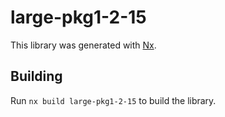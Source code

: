 # large-pkg1-2-15

This library was generated with [Nx](https://nx.dev).

## Building

Run `nx build large-pkg1-2-15` to build the library.
